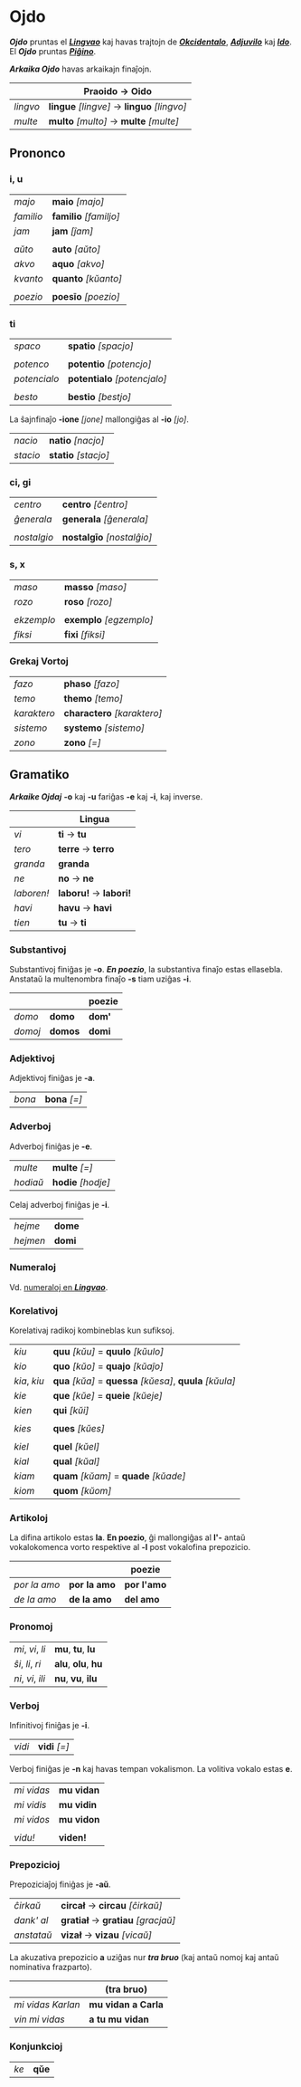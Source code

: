 # Ojdo

***Ojdo*** pruntas el [***Lingvao***](lingua.md) kaj havas trajtojn de [***Okcidentalo***](https://eo.wikipedia.org/wiki/Okcidentalo), [***Adjuvilo***](https://eo.wikipedia.org/wiki/Adjuvilo) kaj [***Ido***](https://eo.wikipedia.org/wiki/Ido_(lingvo)). El ***Ojdo*** pruntas [***Piĝino***](pigino.md).

***Arkaika Ojdo*** havas arkaikajn finaĵojn.

| | Praoido → Oido |
|-|-|
| *lingvo* | **lingue** *[lingve]* → **linguo** *[lingvo]* |
| *multe* | **multo** *[multo]* → **multe** *[multe]* |

## Prononco

### i, u

| | |
|-|-|
| *majo* | **maio** *[majo]* |
| *familio* | **familio** *[familjo]* |
| *jam* | **jam** *[ĵam]* |
| | |
| *aŭto* | **auto** *[aŭto]* |
| *akvo* | **aquo** *[akvo]* |
| *kvanto* | **quanto** *[kŭanto]* |
| | |
| *poezio* | **poesīo** *[poezio]* |

### ti

| | |
|-|-|
| *spaco* | **spatio** *[spacjo]* |
| | |
| *potenco* | **potentio** *[potencjo]* |
| *potencialo* | **potentialo** *[potencjalo]* |
| | |
| *besto* | **bestio** *[bestjo]* |

La ŝajnfinaĵo **-ione** *[jone]* mallongiĝas al **-io** *[jo]*.

| | |
|-|-|
| *nacio* | **natio** *[nacjo]* |
| *stacio* | **statio** *[stacjo]* |

### ci, gi

| | |
|-|-|
| *centro* | **centro** *[ĉentro]* |
| *ĝenerala* | **generala** *[ĝenerala]* |
| | |
| *nostalgio* | **nostalgīo** *[nostalĝio]* |

### s, x

| | |
|-|-|
| *maso* | **masso** *[maso]* |
| *rozo* | **roso** *[rozo]* |
| | |
| *ekzemplo* | **exemplo** *[egzemplo]* |
| *fiksi* | **fixi** *[fiksi]* |

### Grekaj Vortoj

| | |
|-|-|
| *fazo* | **phaso** *[fazo]* |
| *temo* | **themo** *[temo]* |
| *karaktero* | **charactero** *[karaktero]* |
| *sistemo* | **systemo** *[sistemo]* |
| *zono* | **zono** *[=]* |

## Gramatiko

***Arkaike Ojdaj*** **-o** kaj **-u** fariĝas **-e** kaj **-i**, kaj inverse.

| | Lingua |
|-|-|
| *vi* | **ti** → **tu** |
| *tero* | **terre** → **terro** |
| *granda* | **granda** |
| *ne* | **no** → **ne** |
| *laboren!* | **laboru!** → **labori!** |
| *havi* | **havu** → **havi** |
| *tien* | **tu** → **ti** |

### Substantivoj

Substantivoj finiĝas je **-o**. ***En poezio***, la substantiva finaĵo estas ellasebla. Anstataŭ la multenombra finaĵo **-s** tiam uziĝas **-i**.

| | | poezie |
|-|-|-|
| *domo* | **domo** | **dom'** |
| *domoj* | **domos** | **domi** |

### Adjektivoj

Adjektivoj finiĝas je **-a**.

| | |
|-|-|
| *bona* | **bona** *[=]* |

### Adverboj

Adverboj finiĝas je **-e**.

| | |
|-|-|
| *multe* | **multe** *[=]* |
| *hodiaŭ* | **hodie** *[hodje]* |

Celaj adverboj finiĝas je **-i**.

| | |
|-|-|
| *hejme* | **dome** |
| *hejmen* | **domi** |

### Numeraloj

Vd. [numeraloj en ***Lingvao***](lingua.md#numeraloj).

### Korelativoj

Korelativaj radikoj kombineblas kun sufiksoj.

| | |
|-|-|
| *kiu* | **quu** *[kŭu]* = **quulo** *[kŭulo]* |
| *kio* | **quo** *[kŭo]* = **quajo** *[kŭaĵo]* |
| *kia*, *kiu* | **qua** *[kŭa]* = **quessa** *[kŭesa]*, **quula** *[kŭula]* |
| *kie* | **que** *[kŭe]* = **queie** *[kŭeje]* |
| *kien* | **qui** *[kŭi]* |
| | |
| *kies* | **ques** *[kŭes]* |
| | |
| *kiel* | **quel** *[kŭel]* |
| *kial* | **qual** *[kŭal]* |
| *kiam* | **quam** *[kŭam]* = **quade** *[kŭade]* |
| *kiom* | **quom** *[kŭom]* |

### Artikoloj

La difina artikolo estas **la**. **En poezio**, ĝi mallongiĝas al **l'-** antaŭ vokalokomenca vorto respektive al **-l** post vokalofina prepozicio.

| | | poezie |
|-|-|-|
| *por la amo* | **por la amo** | **por l'amo** |
| *de la amo* | **de la amo** | **del amo** |

### Pronomoj

| | |
|-|-|
| *mi*, *vi*, *li* | **mu**, **tu**, **lu** |
| *ŝi*, *li*, *ri* | **alu**, **olu**, **hu** |
| *ni*, *vi*, *ili* | **nu**, **vu**, **ilu** |

### Verboj

Infinitivoj finiĝas je **-i**.

| | |
|-|-|
| *vidi* | **vidi** *[=]* |

Verboj finiĝas je **-n** kaj havas tempan vokalismon. La volitiva vokalo estas **e**.

| | |
|-|-|
| *mi vidas* | **mu vidan** |
| *mi vidis* | **mu vidin** |
| *mi vidos* | **mu vidon** |
| | |
| *vidu!* | **viden!** |

### Prepozicioj

Prepoziciaĵoj finiĝas je **-aŭ**.

| | |
|-|-|
| *ĉirkaŭ* | **circał** → **circau** *[ĉirkaŭ]* |
| *dank' al* | **gratiał** → **gratiau** *[gracjaŭ]* |
| *anstataŭ* | **vizał** → **vizau** *[vicaŭ]* |

La akuzativa prepozicio **a** uziĝas nur ***tra bruo*** (kaj antaŭ nomoj kaj antaŭ nominativa frazparto).

| | (tra bruo) |
|-|-|
| *mi vidas Karlan* | **mu vidan a Carla** |
| *vin mi vidas* | **a tu mu vidan** |

### Konjunkcioj

| | |
|-|-|
| *ke* | **qŭe** |

